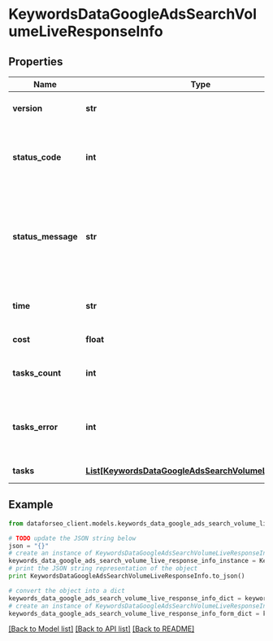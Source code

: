 # KeywordsDataGoogleAdsSearchVolumeLiveResponseInfo


## Properties

Name | Type | Description | Notes
------------ | ------------- | ------------- | -------------
**version** | **str** | the current version of the API | [optional] 
**status_code** | **int** | general status code you can find the full list of the response codes here | [optional] 
**status_message** | **str** | general informational message you can find the full list of general informational messages here | [optional] 
**time** | **str** | total execution time, seconds | [optional] 
**cost** | **float** | total tasks cost, USD | [optional] 
**tasks_count** | **int** | the number of tasks in the tasks array | [optional] 
**tasks_error** | **int** | the number of tasks in the tasks array returned with an error | [optional] 
**tasks** | [**List[KeywordsDataGoogleAdsSearchVolumeLiveTaskInfo]**](KeywordsDataGoogleAdsSearchVolumeLiveTaskInfo.md) | array of tasks | [optional] 

## Example

```python
from dataforseo_client.models.keywords_data_google_ads_search_volume_live_response_info import KeywordsDataGoogleAdsSearchVolumeLiveResponseInfo

# TODO update the JSON string below
json = "{}"
# create an instance of KeywordsDataGoogleAdsSearchVolumeLiveResponseInfo from a JSON string
keywords_data_google_ads_search_volume_live_response_info_instance = KeywordsDataGoogleAdsSearchVolumeLiveResponseInfo.from_json(json)
# print the JSON string representation of the object
print KeywordsDataGoogleAdsSearchVolumeLiveResponseInfo.to_json()

# convert the object into a dict
keywords_data_google_ads_search_volume_live_response_info_dict = keywords_data_google_ads_search_volume_live_response_info_instance.to_dict()
# create an instance of KeywordsDataGoogleAdsSearchVolumeLiveResponseInfo from a dict
keywords_data_google_ads_search_volume_live_response_info_form_dict = keywords_data_google_ads_search_volume_live_response_info.from_dict(keywords_data_google_ads_search_volume_live_response_info_dict)
```
[[Back to Model list]](../README.md#documentation-for-models) [[Back to API list]](../README.md#documentation-for-api-endpoints) [[Back to README]](../README.md)



